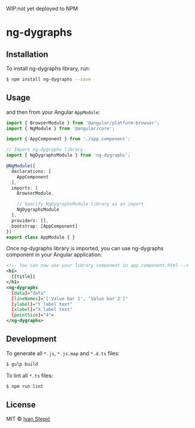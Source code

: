 WIP:not yet deployed to NPM

# ng-dygraphs

## Installation

To install ng-dygraphs library, run:

```bash
$ npm install ng-dygraphs --save
```

## Usage
 
and then from your Angular `AppModule`:

```typescript
import { BrowserModule } from '@angular/platform-browser';
import { NgModule } from '@angular/core';

import { AppComponent } from './app.component';

// Import ng-dygraphs library
import { NgDygraphsModule } from 'ng-dygraphs';

@NgModule({
  declarations: [
    AppComponent
  ],
  imports: [
    BrowserModule,

    // Specify NgDygraphsModule library as an import
    NgDygraphsModule
  ],
  providers: [],
  bootstrap: [AppComponent]
})
export class AppModule { }
```

Once ng-dygraphs library is imported, you can use ng-dygraphs component in your Angular application:

```xml
<!-- You can now use your library component in app.component.html -->
<h1>
  {{title}}
</h1>
<ng-dygraphs 
  [data]="data" 
  [lineNames]="['Value bar 1', 'Value bar 2']" 
  [ylabel]="Y label text" 
  [xlabel]="X label text" 
  [pointSize]="4">
</ng-dygraphs>
```

## Development

To generate all `*.js`, `*.js.map` and `*.d.ts` files:

```bash
$ gulp build
```

To lint all `*.ts` files:

```bash
$ npm run lint
```

## License

MIT © [Ivan Stepić](stepicivan@gmail.com)
